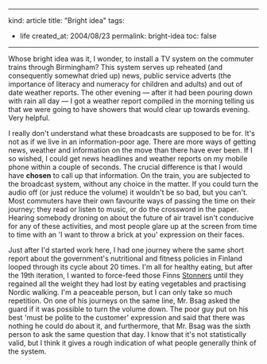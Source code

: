 -----
kind: article
title: "Bright idea"
tags:
- life
created_at: 2004/08/23
permalink: bright-idea
toc: false
-----

<p>Whose bright idea was it, I wonder, to install a TV system on the commuter trains through Birmingham? This system serves up reheated (and consequently somewhat dried up) news, public service adverts (the importance of literacy and numeracy for children and adults) and out of date weather reports. The other evening &mdash; after it had been pouring down with rain all day &mdash; I got a weather report compiled in the morning telling us that we were going to have showers that would clear up towards evening. Very helpful.</p>

<p>I really don't understand what these broadcasts are supposed to be for. It's not as if we live in an information-poor age. There are more ways of getting news, weather and information on the move than there have ever been. If I so wished, I could get news headlines and weather reports on my mobile phone within a couple of seconds. The crucial difference is that I would have <strong>chosen</strong> to call up that information. On the train, you are subjected to the broadcast system, without any choice in the matter. If you could turn the audio off (or just reduce the volume) it wouldn't be so bad, but you can't. Most commuters have their own favourite ways of passing the time on their journey; they read or listen to music, or do the crossword in the paper. Hearing somebody droning on about the future of air travel isn't conducive for any of these activities, and most people glare up at the screen from time to time with an 'I want to throw a brick at you' expression on their faces.</p><p>Just after I'd started work here, I had one journey where the same short report about the government's nutritional and fitness policies in Finland looped through its cycle about 20 times. I'm all for healthy eating, but after the 19th iteration, I wanted to force-feed those Finns <a href="http://washingtontimes.com/upi-breaking/20040809-055045-1297r.htm" title="The deep-fried sausage kebab">Stonners</a> until they regained all the weight they had lost by eating vegetables and practising Nordic walking. I'm a peaceable person, but I can only take so much repetition. On one of his journeys on the same line, Mr. Bsag asked the guard if it was possible to turn the volume down. The poor guy put on his best 'must be polite to the customer' expression and said that there was nothing he could do about it, and furthermore, that Mr. Bsag was the sixth person to ask the same question that day. I know that it's not statistically valid, but I think it gives a rough indication of what people generally think of the system.</p>
